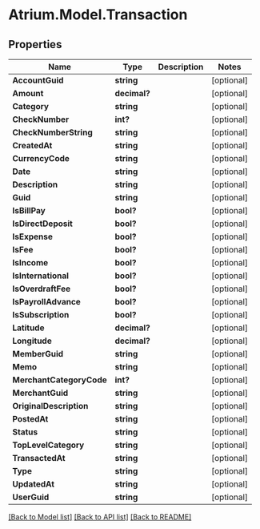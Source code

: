 # Atrium.Model.Transaction
## Properties

Name | Type | Description | Notes
------------ | ------------- | ------------- | -------------
**AccountGuid** | **string** |  | [optional] 
**Amount** | **decimal?** |  | [optional] 
**Category** | **string** |  | [optional] 
**CheckNumber** | **int?** |  | [optional] 
**CheckNumberString** | **string** |  | [optional] 
**CreatedAt** | **string** |  | [optional] 
**CurrencyCode** | **string** |  | [optional] 
**Date** | **string** |  | [optional] 
**Description** | **string** |  | [optional] 
**Guid** | **string** |  | [optional] 
**IsBillPay** | **bool?** |  | [optional] 
**IsDirectDeposit** | **bool?** |  | [optional] 
**IsExpense** | **bool?** |  | [optional] 
**IsFee** | **bool?** |  | [optional] 
**IsIncome** | **bool?** |  | [optional] 
**IsInternational** | **bool?** |  | [optional] 
**IsOverdraftFee** | **bool?** |  | [optional] 
**IsPayrollAdvance** | **bool?** |  | [optional] 
**IsSubscription** | **bool?** |  | [optional] 
**Latitude** | **decimal?** |  | [optional] 
**Longitude** | **decimal?** |  | [optional] 
**MemberGuid** | **string** |  | [optional] 
**Memo** | **string** |  | [optional] 
**MerchantCategoryCode** | **int?** |  | [optional] 
**MerchantGuid** | **string** |  | [optional] 
**OriginalDescription** | **string** |  | [optional] 
**PostedAt** | **string** |  | [optional] 
**Status** | **string** |  | [optional] 
**TopLevelCategory** | **string** |  | [optional] 
**TransactedAt** | **string** |  | [optional] 
**Type** | **string** |  | [optional] 
**UpdatedAt** | **string** |  | [optional] 
**UserGuid** | **string** |  | [optional] 

[[Back to Model list]](../README.md#documentation-for-models) [[Back to API list]](../README.md#documentation-for-api-endpoints) [[Back to README]](../README.md)

